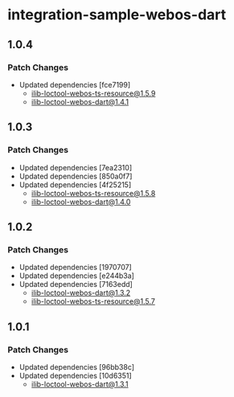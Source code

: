 # integration-sample-webos-dart

## 1.0.4

### Patch Changes

- Updated dependencies [fce7199]
  - ilib-loctool-webos-ts-resource@1.5.9
  - ilib-loctool-webos-dart@1.4.1

## 1.0.3

### Patch Changes

- Updated dependencies [7ea2310]
- Updated dependencies [850a0f7]
- Updated dependencies [4f25215]
  - ilib-loctool-webos-ts-resource@1.5.8
  - ilib-loctool-webos-dart@1.4.0

## 1.0.2

### Patch Changes

- Updated dependencies [1970707]
- Updated dependencies [e244b3a]
- Updated dependencies [7163edd]
  - ilib-loctool-webos-dart@1.3.2
  - ilib-loctool-webos-ts-resource@1.5.7

## 1.0.1

### Patch Changes

- Updated dependencies [96bb38c]
- Updated dependencies [10d6351]
  - ilib-loctool-webos-dart@1.3.1
